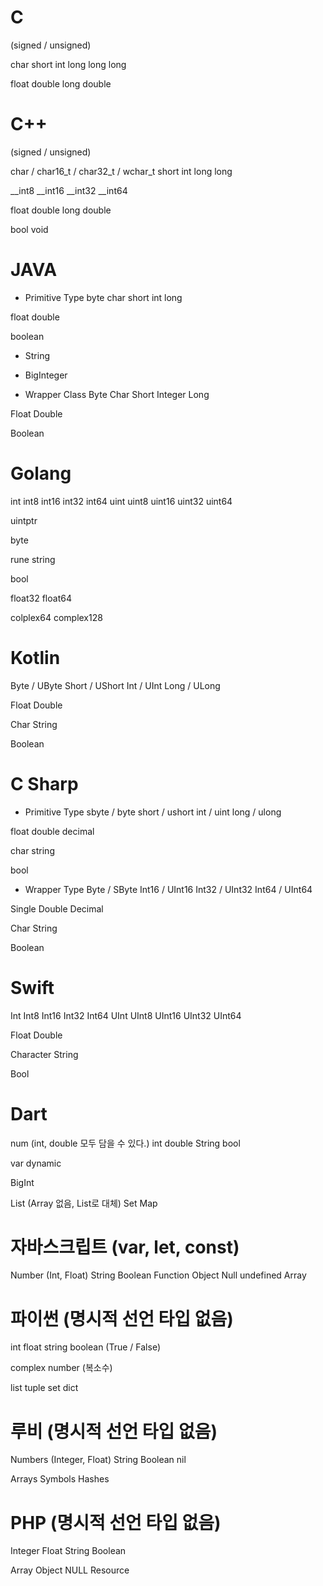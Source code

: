 # C
(signed / unsigned)

char
short
int
long
long long

float
double
long double


# C++
(signed / unsigned)

char / char16_t / char32_t / wchar_t
short
int
long long

__int8
__int16
__int32
__int64

float
double
long double

bool
void


# JAVA
- Primitive Type
byte
char
short
int
long

float
double

boolean

- String

- BigInteger

- Wrapper Class
Byte
Char
Short
Integer
Long

Float
Double

Boolean


# Golang
 int   int8  int16  int32  int64
uint  uint8 uint16 uint32 uint64

uintptr

byte

rune
string

bool

float32 float64

colplex64 complex128


# Kotlin
Byte  / UByte
Short / UShort
Int   / UInt
Long  / ULong

Float
Double

Char
String

Boolean


# C Sharp
- Primitive Type
sbyte / byte
short / ushort
int   / uint
long  / ulong

float
double
decimal

char
string

bool

- Wrapper Type
Byte  / SByte
Int16 / UInt16
Int32 / UInt32
Int64 / UInt64

Single
Double
Decimal

Char
String

Boolean


# Swift
 Int   Int8  Int16  Int32  Int64
UInt  UInt8 UInt16 UInt32 UInt64

Float
Double

Character
String

Bool


# Dart
num (int, double 모두 담을 수 있다.)
int
double
String
bool

var
dynamic

BigInt

List (Array 없음, List로 대체)
Set
Map


# 자바스크립트 (var, let, const)
Number (Int, Float)
String
Boolean
Function
Object
Null
undefined
Array


# 파이썬 (명시적 선언 타입 없음)
int
float
string
boolean (True / False)

complex number (복소수)

list
tuple
set
dict


# 루비 (명시적 선언 타입 없음)
Numbers (Integer, Float)
String
Boolean
nil

Arrays
Symbols
Hashes


# PHP (명시적 선언 타입 없음)
Integer
Float
String
Boolean

Array
Object
NULL
Resource
